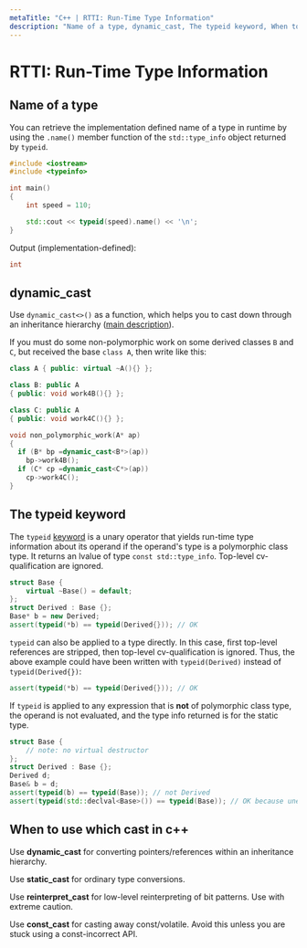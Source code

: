 ```yaml
---
metaTitle: "C++ | RTTI: Run-Time Type Information"
description: "Name of a type, dynamic_cast, The typeid keyword, When to use which cast in c++"
---
```


# RTTI: Run-Time Type Information




## Name of a type


You can retrieve the implementation defined name of a type in runtime by using the `.name()` member function of the `std::type_info` object returned by `typeid`.

```cpp
#include <iostream>
#include <typeinfo>

int main()
{
    int speed = 110;

    std::cout << typeid(speed).name() << '\n';
}

```

Output (implementation-defined):

```cpp
int

```



## dynamic_cast


Use `dynamic_cast<>()` as a function, which helps you to cast down through an inheritance hierarchy ([main description](http://stackoverflow.com/documentation/c%2B%2B/5660/casts/20075/dynamic-cast-for-safely-casting-within-a-class-hierarchy#t=201611081029314553455)).

If you must do some non-polymorphic work on some derived classes `B` and `C`, but received the base `class A`,  then write like this:

```cpp
class A { public: virtual ~A(){} };

class B: public A
{ public: void work4B(){} };

class C: public A
{ public: void work4C(){} };

void non_polymorphic_work(A* ap)
{
  if (B* bp =dynamic_cast<B*>(ap))
    bp->work4B(); 
  if (C* cp =dynamic_cast<C*>(ap))
    cp->work4C(); 
}

```



## The typeid keyword


The `typeid` [keyword](http://stackoverflow.com/documentation/c%2b%2b/4891/keywords) is a unary operator that yields run-time type information about its operand if the operand's type is a polymorphic class type. It returns an lvalue of type `const std::type_info`. Top-level cv-qualification are ignored.

```cpp
struct Base {
    virtual ~Base() = default;
};
struct Derived : Base {};
Base* b = new Derived;
assert(typeid(*b) == typeid(Derived{})); // OK

```

`typeid` can also be applied to a type directly. In this case, first top-level references are stripped, then top-level cv-qualification is ignored. Thus, the above example could have been written with `typeid(Derived)` instead of `typeid(Derived{})`:

```cpp
assert(typeid(*b) == typeid(Derived{})); // OK

```

If `typeid` is applied to any expression that is **not** of polymorphic class type, the operand is not evaluated, and the type info returned is for the static type.

```cpp
struct Base {
    // note: no virtual destructor
};
struct Derived : Base {};
Derived d;
Base& b = d;
assert(typeid(b) == typeid(Base)); // not Derived
assert(typeid(std::declval<Base>()) == typeid(Base)); // OK because unevaluated

```



## When to use which cast in c++


Use **dynamic_cast** for converting pointers/references within an inheritance hierarchy.

Use **static_cast** for ordinary type conversions.

Use **reinterpret_cast** for low-level reinterpreting of bit patterns. Use with extreme caution.

Use **const_cast** for casting away const/volatile. Avoid this unless you are stuck using a const-incorrect API.

